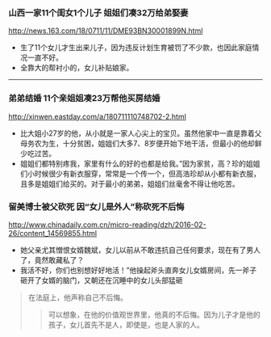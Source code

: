 ### 山西一家11个闺女1个儿子 姐姐们凑32万给弟娶妻
http://news.163.com/18/0711/11/DME93BN30001899N.html
- 生了11个女儿才生出来儿子，因为违反计划生育被罚了不少款，也因此家庭情况一直不好。
- 全靠大的帮衬小的，女儿补贴娘家。
---
### 弟弟结婚 11个亲姐姐凑23万帮他买房结婚
http://xinwen.eastday.com/a/180711110748702-2.html
- 比大姐小27岁的他，从小就是一家人心尖上的宝贝。虽然他家中一直是靠着父母务农为生，十分贫困，姐姐们大多7、8岁便开始下地干活，但最小的他却鲜少吃过苦。
- 姐姐们都特别疼我，家里有什么的好的也都是给我。”因为家贫，高？珍的姐姐们小时候很少有新衣服穿，常常是一个传一个，但高浩珍却从小都有新衣服，且多是姐姐们给买的。对于最小的弟弟，姐姐们丝毫舍不得让他吃苦。
### 留美博士被父砍死 因“女儿是外人”称砍死不后悔
http://www.chinadaily.com.cn/micro-reading/dzh/2016-02-26/content_14569855.html
- 她父亲尤其憎恨女婿魏斌，女儿以前从不敢违抗自己任何要求，现在有了男人了，竟然敢藏私了？
- 我活不好，你们也别想好好地活！”他操起斧头直奔女儿女婿房间，先一斧子砸开了女婿的脑门，又朝还在沉睡中的女儿头部猛砸
>在法庭上，他声称自己不后悔。
>>可以想象，在他的价值观世界里，他真的不后悔。因为儿子才是他的孩子，女儿首先不是人，即使是，也是人家的人。